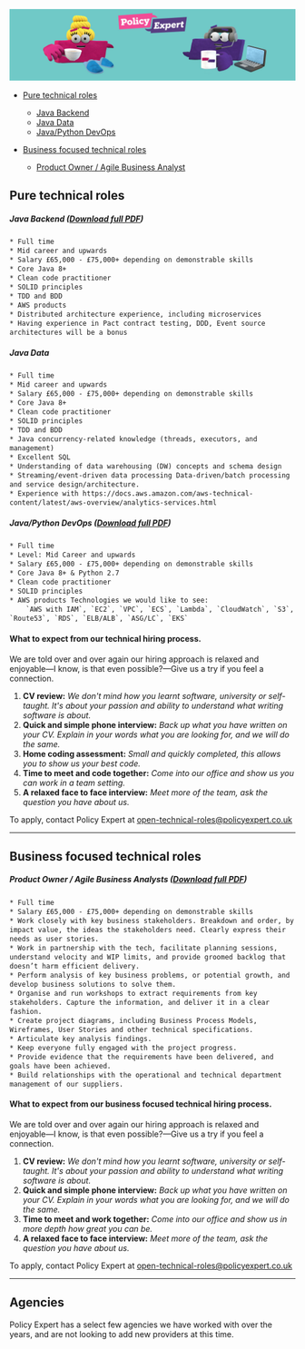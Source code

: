 ![Policy Expert Banner](/assets/css/pe-bkg-img.jpg)


* [Pure technical roles](#puretech)
    * [Java Backend](#javabackend)
    * [Java Data](#javadata)
    * [Java/Python DevOps](#javadevops)
    
* [Business focused technical roles](#biztech)
    * [Product Owner / Agile Business Analyst](#poba)


<a name="puretech"></a>

## Pure technical roles

<a name="javabackend"></a>

##### Java Backend ([Download full PDF](Policy%20Expert%20-%20Java%20Backend.pdf))

    * Full time
    * Mid career and upwards
    * Salary £65,000 - £75,000+ depending on demonstrable skills
    * Core Java 8+
    * Clean code practitioner
    * SOLID principles
    * TDD and BDD
    * AWS products
    * Distributed architecture experience, including microservices
    * Having experience in Pact contract testing, DDD, Event source architectures will be a bonus
    

<a name="javadata"></a>

##### Java Data

    * Full time
    * Mid career and upwards
    * Salary £65,000 - £75,000+ depending on demonstrable skills
    * Core Java 8+
    * Clean code practitioner
    * SOLID principles
    * TDD and BDD
    * Java concurrency-related knowledge (threads, executors, and management)
    * Excellent SQL
    * Understanding of data warehousing (DW) concepts and schema design
    * Streaming/event-driven data processing Data-driven/batch processing and service design/architecture. 
    * Experience with https://docs.aws.amazon.com/aws-technical-content/latest/aws-overview/analytics-services.html


<a name="javadevops"></a> 

##### Java/Python DevOps ([Download full PDF](Policy%20Expert%20-%20DevOps.pdf))

    * Full time 
    * Level: Mid Career and upwards        
    * Salary £65,000 - £75,000+ depending on demonstrable skills
    * Core Java 8+ & Python 2.7
    * Clean code practitioner
    * SOLID principles
    * AWS products Technologies we would like to see:
        `AWS with IAM`, `EC2`, `VPC`, `ECS`, `Lambda`, `CloudWatch`, `S3`, `Route53`, `RDS`, `ELB/ALB`, `ASG/LC`, `EKS`


#### What to expect from our technical hiring process.

We are told over and over again our hiring approach is relaxed and enjoyable—I know, is that even possible?—Give us a try if you feel a connection.

1. **CV review:** *We don't mind how you learnt software, university or self-taught. It's about your passion and ability to understand what writing software is about.*
2. **Quick and simple phone interview:** *Back up what you have written on your CV. Explain in your words what you are looking for, and we will do the same.*
3. **Home coding assessment:** *Small and quickly completed, this allows you to show us your best code.*
4. **Time to meet and code together:** *Come into our office and show us you can work in a team setting.*
5. **A relaxed face to face interview:** *Meet more of the team, ask the question you have about us.*


To apply, contact Policy Expert at open-technical-roles@policyexpert.co.uk

---        


<a name="biztech"></a> 

## Business focused technical roles

<a name="poba"></a>

##### Product Owner / Agile Business Analysts ([Download full PDF](Policy%20Expert%20-%20BA_PO.pdf))
    
    * Full time
    * Salary £65,000 - £75,000+ depending on demonstrable skills
    * Work closely with key business stakeholders. Breakdown and order, by impact value, the ideas the stakeholders need. Clearly express their needs as user stories.
    * Work in partnership with the tech, facilitate planning sessions, understand velocity and WIP limits, and provide groomed backlog that doesn’t harm efficient delivery.
    * Perform analysis of key business problems, or potential growth, and develop business solutions to solve them. 
    * Organise and run workshops to extract requirements from key stakeholders. Capture the information, and deliver it in a clear fashion.
    * Create project diagrams, including Business Process Models, Wireframes, User Stories and other technical specifications. 
    * Articulate key analysis findings.
    * Keep everyone fully engaged with the project progress.
    * Provide evidence that the requirements have been delivered, and goals have been achieved.
    * Build relationships with the operational and technical department management of our suppliers.



#### What to expect from our business focused technical hiring process.

We are told over and over again our hiring approach is relaxed and enjoyable—I know, is that even possible?—Give us a try if you feel a connection.

1. **CV review:** *We don't mind how you learnt software, university or self-taught. It's about your passion and ability to understand what writing software is about.*
2. **Quick and simple phone interview:** *Back up what you have written on your CV. Explain in your words what you are looking for, and we will do the same.*
3. **Time to meet and work together:** *Come into our office and show us in more depth how great you can be.*
4. **A relaxed face to face interview:** *Meet more of the team, ask the question you have about us.*

To apply, contact Policy Expert at open-technical-roles@policyexpert.co.uk

---   



## Agencies

Policy Expert has a select few agencies we have worked with over the years, and are not looking to add new providers at this time. 
